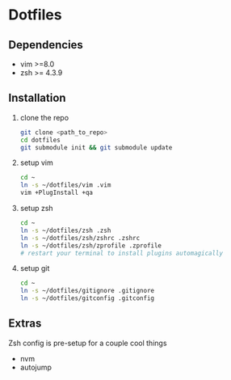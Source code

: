# Dotfiles

## Dependencies
- vim >=8.0
- zsh >= 4.3.9

## Installation
1. clone the repo

    ```bash
    git clone <path_to_repo>
    cd dotfiles
    git submodule init && git submodule update
    ```

2. setup vim

    ```bash
    cd ~
    ln -s ~/dotfiles/vim .vim
    vim +PlugInstall +qa
    ```

3. setup zsh

    ```bash
    cd ~
    ln -s ~/dotfiles/zsh .zsh
    ln -s ~/dotfiles/zsh/zshrc .zshrc
    ln -s ~/dotfiles/zsh/zprofile .zprofile
    # restart your terminal to install plugins automagically
    ```

4. setup git

    ```bash
    cd ~
    ln -s ~/dotfiles/gitignore .gitignore
    ln -s ~/dotfiles/gitconfig .gitconfig
    ```

## Extras
Zsh config is pre-setup for a couple cool things
- nvm
- autojump
